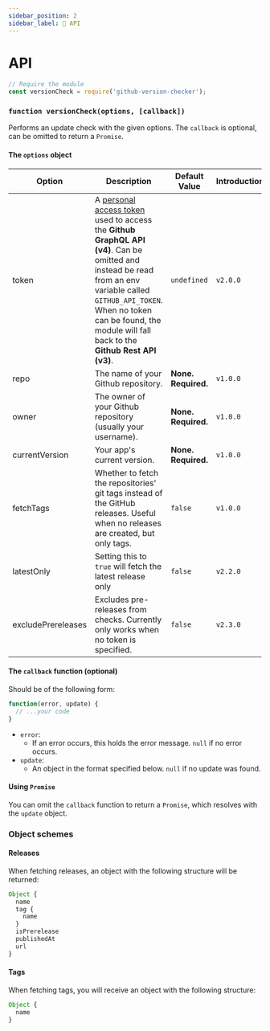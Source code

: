 ```yaml
---
sidebar_position: 2
sidebar_label: 🧩 API
---
```


# API

```js
// Require the module
const versionCheck = require('github-version-checker');
```

### `function versionCheck(options, [callback])`
Performs an update check with the given options. The `callback` is optional, can be omitted to return a `Promise`.

#### The `options` object
Option | Description | Default Value | Introduction
--- | --- | --- | ---
token | A [personal access token](https://blog.github.com/2013-05-16-personal-api-tokens/) used to access the **Github GraphQL API (v4)**. Can be omitted and instead be read from an env variable called `GITHUB_API_TOKEN`. When no token can be found, the module will fall back to the **Github Rest API (v3)**. | `undefined` | `v2.0.0`
repo | The name of your Github repository.| **None. Required.** | `v1.0.0`
owner | The owner of your Github repository (usually your username).| **None. Required.** | `v1.0.0`
currentVersion | Your app's current version. | **None. Required.** | `v1.0.0`
fetchTags | Whether to fetch the repositories' git tags instead of the GitHub releases. Useful when no releases are created, but only tags. | `false` | `v1.0.0`
latestOnly | Setting this to `true` will fetch the latest release only | `false` | `v2.2.0`
excludePrereleases | Excludes pre-releases from checks. Currently only works when no token is specified. | `false` | `v2.3.0`

#### The `callback` function (optional)
Should be of the following form:
```javascript
function(error, update) {
  // ...your code
}
```
* `error`:
  * If an error occurs, this holds the error message. `null` if no error occurs.
* `update`:
  * An object in the format specified below. `null` if no update was found.

#### Using `Promise`
You can omit the `callback` function to return a `Promise`, which resolves with the `update` object.

### Object schemes
#### Releases
When fetching releases, an object with the following structure will be returned:
```js
Object {
  name
  tag {
    name
  }
  isPrerelease
  publishedAt
  url
}
```

#### Tags
When fetching tags, you will receive an object with the following structure:
```js
Object {
  name
}
```
